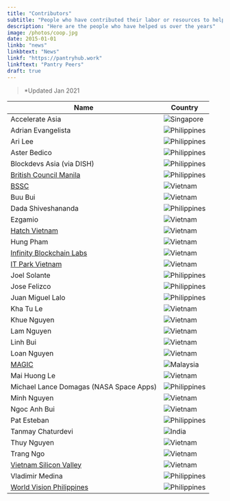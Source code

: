 ```yaml
---
title: "Contributors"
subtitle: "People who have contributed their labor or resources to help us build the new systems"
description: "Here are the people who have helped us over the years"
image: /photos/coop.jpg
date: 2015-01-01
linkb: "news"
linkbtext: "News"
linkf: "https://pantryhub.work"
linkftext: "Pantry Peers"
draft: true
---
```


> *Updated Jan 2021


Name | Country
--- | ---
Accelerate Asia | ![Singapore](/flags/sg.png)
Adrian Evangelista | ![Philippines](/flags/ph.png)
Ari Lee | ![Philippines](/flags/ph.png)
Aster Bedico | ![Philippines](/flags/ph.png)
Blockdevs Asia (via DISH) | ![Philippines](/flags/ph.png)
[British Council Manila](https://www.britishcouncil.ph) | ![Philippines](/flags/ph.png)
[BSSC](https://www.bssc.vn/) | ![Vietnam](/flags/vn.png)
Buu Bui | ![Vietnam](/flags/vn.png)
Dada Shiveshananda | ![Philippines](/flags/ph.png)
Ezgamio | ![Vietnam](/flags/vn.png)
[Hatch Vietnam](http://hatch.vn/) | ![Vietnam](/flags/vn.png)
Hung Pham | ![Vietnam](/flags/vn.png)
[Infinity Blockchain Labs](https://blockchainlabs.asia) | ![Vietnam](/flags/vn.png)
[IT Park Vietnam](https://itp.vn) | ![Vietnam](/flags/vn.png)
Joel Solante | ![Philippines](/flags/ph.png)
Jose Felizco | ![Philippines](/flags/ph.png)
Juan Miguel Lalo | ![Philippines](/flags/ph.png)
Kha Tu Le | ![Vietnam](/flags/vn.png)
Khue Nguyen | ![Vietnam](/flags/vn.png)
Lam Nguyen | ![Vietnam](/flags/vn.png)
Linh Bui | ![Vietnam](/flags/vn.png)
Loan Nguyen | ![Vietnam](/flags/vn.png)
[MAGIC](https://www.mymagic.my) | ![Malaysia](/flags/my.png)
Mai Huong Le | ![Vietnam](/flags/vn.png)
Michael Lance Domagas (NASA Space Apps) | ![Philippines](/flags/ph.png)
Minh Nguyen | ![Vietnam](/flags/vn.png)
Ngoc Anh Bui | ![Vietnam](/flags/vn.png)
Pat Esteban | ![Philippines](/flags/ph.png)
Tanmay Chaturdevi | ![India](/flags/in.png)
Thuy Nguyen | ![Vietnam](/flags/vn.png)
Trang Ngo | ![Vietnam](/flags/vn.png)
[Vietnam Silicon Valley](https://www.siliconvalley.com.vn) | ![Vietnam](/flags/vn.png)
Vladimir Medina | ![Philippines](/flags/ph.png)
[World Vision Philippines](https://www.worldvision.org.ph) | ![Philippines](/flags/ph.png)
